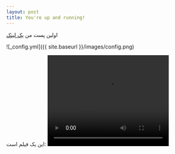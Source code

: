 ```yaml
---
layout: post
title: You're up and running!
---
```


اولین پست من
[یک لینک](http://google.com)

![_config.yml]({{ site.baseurl }}/images/config.png)

این یک فیلم است:
<video width="320" height="240" controls>
  <source src="https://github.com/sajjad93/sajjad93.github.io/blob/master/movies/spongebob.mp4?raw=true" type="video/mp4">
</video>
